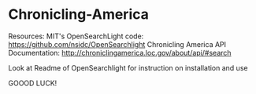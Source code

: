 # Chronicling-America

Resources: MIT's OpenSearchLight code: https://github.com/nsidc/OpenSearchlight
Chronicling America API Documentation: http://chroniclingamerica.loc.gov/about/api/#search

Look at Readme of OpenSearchlight for instruction on installation and use

GOOOD LUCK!
